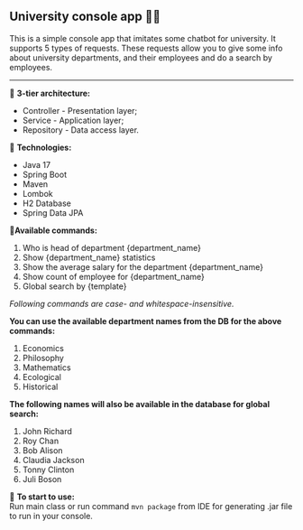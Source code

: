 ## University console app :man_student:
This is a simple console app that imitates some chatbot for university. 
It supports 5 types of requests.
These requests allow you to give some info about university departments, and their employees 
and do a search by employees.

_____________________
:pushpin: **3-tier architecture:**<br />

* Controller - Presentation layer;<br />
* Service - Application layer;<br />
* Repository - Data access layer.

:pushpin: **Technologies:**

* Java 17
* Spring Boot
* Maven
* Lombok
* H2 Database
* Spring Data JPA

:pushpin:**Available commands:**
1. Who is head of department {department_name}
2. Show {department_name} statistics
3. Show the average salary for the department {department_name}
4. Show count of employee for {department_name}
5. Global search by {template}  

_Following commands are case- and whitespace-insensitive._

**You can use the available department names from the DB for the above commands:**
1. Economics
2. Philosophy
3. Mathematics
4. Ecological
5. Historical

**The following names will also be available in the database for global search:**
1. John Richard
2. Roy Chan
3. Bob Alison
4. Claudia Jackson
5. Tonny Clinton
6. Juli Boson

:pushpin: **To start to use:**<br />
Run main class or run command `mvn package` from IDE for generating .jar file to
 run in your console. 